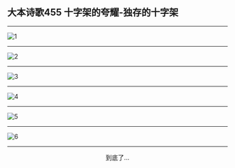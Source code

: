 
## 大本诗歌455 十字架的夸耀-独存的十字架
        
<div id="aplayer0"></div>

---

<img alt="1" data-original="/data/d0454/1">

---

<img alt="2" data-original="/data/d0454/2">

---

<img alt="3" data-original="/data/d0454/3">

---

<img alt="4" data-original="/data/d0454/4">

---

<img alt="5" data-original="/data/d0454/5">

---

<img alt="6" data-original="/data/d0454/6">

---

<p style="text-align: center">到底了...</p>

<script src="/js/dist-view.js"></script>

<script>
MAIN.id = 'd0454';
        
const ap0 = new APlayer({
    container: document.getElementById('aplayer0'),
    volume: 1,
    loop: 'none',
    preload: 'none',
    audio: [{
        name: '大本诗歌455.mp3',
        artist: '大本诗歌',
        url: 'https://res.wx.qq.com/voice/getvoice?mediaid=MzI0NTk3MDM5M18yMjQ3NDkzMTcw',
        cover: '/favicon'
    }]
});
</script>
